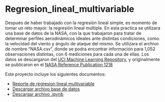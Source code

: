 # Regresion_lineal_multivariable
Después de haber trabajado con la regresión lineal simple, es momento de tomar un reto mayor: 
la regresión lineal múltiple. En esta practica se utilizara una base de datos de la NASA, con la 
que trabajaron para tratar de determinar perfiles aerodinámicos ideales ante distintas 
condiciones, como: la velocidad del viento y ángulo de ataque del mismo.
Se utilizara el archivo de nombre “NASA.csv”, donde se podra encontrar información para
1,052 observaciones distintas, con 6 mediciones para cada una de ellas. Los datos se
descargaron del [UCI Machine Learning Repository](ttps://archive.ics.uci.edu/dataset/291/airfoil+self+noise), y originalmente se publicaron en el [NASA
Reference Publication 1218](https://ntrs.nasa.gov/api/citations/19890016302/downloads/19890016302.pdf)

Este proyecto incluye los siguientes documentos:
- [Reporte de regresion lineal multivariable](A1_3_594557.html)
- [Descargar archivo base de datos](NASA.csv)
- [Descargar archivo .ipynb](A1_3_594557.ipynb)

